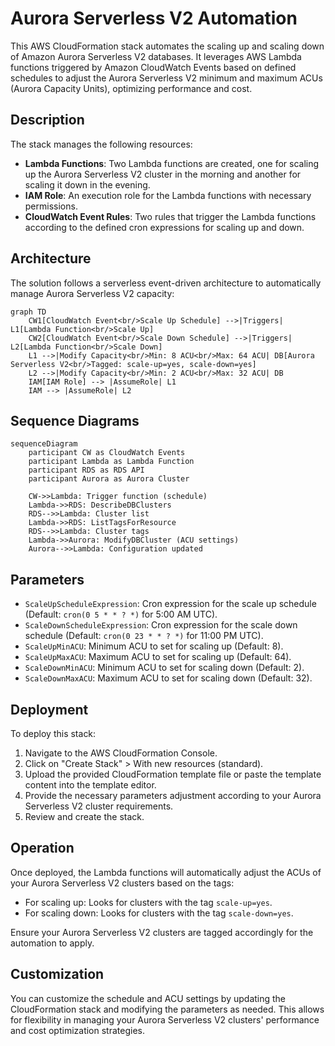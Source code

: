# Aurora Serverless V2 Automation

This AWS CloudFormation stack automates the scaling up and scaling down of Amazon Aurora Serverless V2 databases. It leverages AWS Lambda functions triggered by Amazon CloudWatch Events based on defined schedules to adjust the Aurora Serverless V2 minimum and maximum ACUs (Aurora Capacity Units), optimizing performance and cost.

## Description

The stack manages the following resources:
- **Lambda Functions**: Two Lambda functions are created, one for scaling up the Aurora Serverless V2 cluster in the morning and another for scaling it down in the evening.
- **IAM Role**: An execution role for the Lambda functions with necessary permissions.
- **CloudWatch Event Rules**: Two rules that trigger the Lambda functions according to the defined cron expressions for scaling up and down.

## Architecture

The solution follows a serverless event-driven architecture to automatically manage Aurora Serverless V2 capacity:

```mermaid
graph TD
    CW1[CloudWatch Event<br/>Scale Up Schedule] -->|Triggers| L1[Lambda Function<br/>Scale Up]
    CW2[CloudWatch Event<br/>Scale Down Schedule] -->|Triggers| L2[Lambda Function<br/>Scale Down]
    L1 -->|Modify Capacity<br/>Min: 8 ACU<br/>Max: 64 ACU| DB[Aurora Serverless V2<br/>Tagged: scale-up=yes, scale-down=yes]
    L2 -->|Modify Capacity<br/>Min: 2 ACU<br/>Max: 32 ACU| DB
    IAM[IAM Role] --> |AssumeRole| L1
    IAM --> |AssumeRole| L2
```
## Sequence Diagrams

```mermaid
sequenceDiagram
    participant CW as CloudWatch Events
    participant Lambda as Lambda Function
    participant RDS as RDS API
    participant Aurora as Aurora Cluster
    
    CW->>Lambda: Trigger function (schedule)
    Lambda->>RDS: DescribeDBClusters
    RDS-->>Lambda: Cluster list
    Lambda->>RDS: ListTagsForResource
    RDS-->>Lambda: Cluster tags
    Lambda->>Aurora: ModifyDBCluster (ACU settings)
    Aurora-->>Lambda: Configuration updated
```

## Parameters

- `ScaleUpScheduleExpression`: Cron expression for the scale up schedule (Default: `cron(0 5 * * ? *)` for 5:00 AM UTC).
- `ScaleDownScheduleExpression`: Cron expression for the scale down schedule (Default: `cron(0 23 * * ? *)` for 11:00 PM UTC).
- `ScaleUpMinACU`: Minimum ACU to set for scaling up (Default: 8).
- `ScaleUpMaxACU`: Maximum ACU to set for scaling up (Default: 64).
- `ScaleDownMinACU`: Minimum ACU to set for scaling down (Default: 2).
- `ScaleDownMaxACU`: Maximum ACU to set for scaling down (Default: 32).

## Deployment

To deploy this stack:
1. Navigate to the AWS CloudFormation Console.
2. Click on "Create Stack" > With new resources (standard).
3. Upload the provided CloudFormation template file or paste the template content into the template editor.
4. Provide the necessary parameters adjustment according to your Aurora Serverless V2 cluster requirements.
5. Review and create the stack.

## Operation

Once deployed, the Lambda functions will automatically adjust the ACUs of your Aurora Serverless V2 clusters based on the tags:
- For scaling up: Looks for clusters with the tag `scale-up=yes`.
- For scaling down: Looks for clusters with the tag `scale-down=yes`.

Ensure your Aurora Serverless V2 clusters are tagged accordingly for the automation to apply.

## Customization

You can customize the schedule and ACU settings by updating the CloudFormation stack and modifying the parameters as needed. This allows for flexibility in managing your Aurora Serverless V2 clusters' performance and cost optimization strategies.
